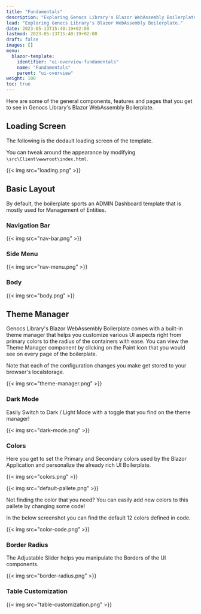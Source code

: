 ```yaml
---
title: "Fundamentals"
description: "Exploring Genocs Library's Blazor WebAssembly Boilerplate."
lead: "Exploring Genocs Library's Blazor WebAssembly Boilerplate."
date: 2023-05-13T15:40:19+02:00
lastmod: 2023-05-13T15:40:19+02:00
draft: false
images: []
menu:
  blazor-template:
    identifier: "ui-overview-fundamentals"
    name: "Fundamentals"
    parent: "ui-overview"
weight: 100
toc: true
---
```


Here are some of the general components, features and pages that you get to see in Genocs Library's Blazor WebAssembly Boilerplate.

## Loading Screen

The following is the dedault loading screen of the template.

You can tweak around the appearance by modifying `\src\Client\wwwroot\index.html`.

{{< img src="loading.png" >}}

## Basic Layout

By default, the boilerplate sports an ADMIN Dashboard template that is mostly used for Management of Entities.

### Navigation Bar

{{< img src="nav-bar.png" >}}

### Side Menu

{{< img src="nav-menu.png" >}}

### Body

{{< img src="body.png" >}}

## Theme Manager

Genocs Library's Blazor WebAssembly Boilerplate comes with a built-in theme manager that helps you customize various UI aspects right from primary colors to the radius of the containers with ease. You can view the Theme Manager component by clicking on the Paint Icon that you would see on every page of the boilerplate.

Note that each of the configuration changes you make get stored to your browser's localstorage.

{{< img src="theme-manager.png" >}}

### Dark Mode

Easily Switch to Dark / Light Mode with a toggle that you find on the theme manager!

{{< img src="dark-mode.png" >}}

### Colors

Here you get to set the Primary and Secondary colors used by the Blazor Application and personalize the already rich UI Boilerplate.

{{< img src="colors.png" >}}

{{< img src="default-pallete.png" >}}

Not finding the color that you need? You can easily add new colors to this pallete by changing some code!

In the below screenshot you can find the default 12 colors defined in code.

{{< img src="color-code.png" >}}

### Border Radius

The Adjustable Slider helps you manipulate the Borders of the UI components.

{{< img src="border-radius.png" >}}

### Table Customization

{{< img src="table-customization.png" >}}

